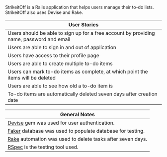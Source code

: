 StrikeitOff is a Rails application that helps users manage their to-do lists. StrikeitOff also uses Devise and Rake.

| User Stories
| -------------
| Users should be able to sign up for a free account by providing name, password and email
| Users are able to sign in and out of application  
| Users have access to their profile page
| Users are able to create multiple to-do items
| Users can mark to-do items as complete, at which point the items will be deleted
| Users are able to see how old a to-do item is
| To-do items are automatically deleted seven days after creation date

| General Notes
| -------------
| [Devise](https://github.com/plataformatec/devise ) gem was used for user authentication.
| [Faker](https://github.com/stympy/fakerSeeded) database was used to populate database for testing.
| [Rake](http://railscasts.com/episodes/66-custom-rake-tasks) automation was used to delete tasks after seven days.
| [RSpec](http://rspec.info/) is the testing tool used.
